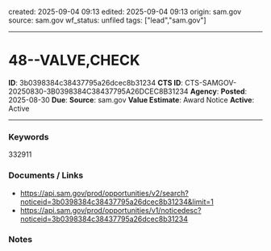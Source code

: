 created: 2025-09-04 09:13
edited: 2025-09-04 09:13
origin: sam.gov
source: sam.gov
wf_status: unfiled
tags: ["lead","sam.gov"]

---

# 48--VALVE,CHECK

**ID**: 3b0398384c38437795a26dcec8b31234
**CTS ID**: CTS-SAMGOV-20250830-3B0398384C38437795A26DCEC8B31234
**Agency**: 
**Posted**: 2025-08-30
**Due**: 
**Source**: sam.gov
**Value Estimate**: Award Notice
**Active**: Active

---

### Keywords
332911

### Documents / Links
- <https://api.sam.gov/prod/opportunities/v2/search?noticeid=3b0398384c38437795a26dcec8b31234&limit=1>
- <https://api.sam.gov/prod/opportunities/v1/noticedesc?noticeid=3b0398384c38437795a26dcec8b31234>

### Notes

